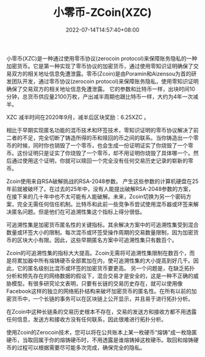 ﻿---
weight: 
title: "小零币-ZCoin(XZC)"
description: "小零币(XZC)是一种通过使用零币协议(zerocoin protocol)来保障账务隐私的一种加密货币"
date: 2022-07-14T14:57:40+08:00
lastmod: 2022-07-14T14:57:40+08:00
draft: false
authors: ["Simon"]
featuredImage: "xiaolingbi-zcoinxzc.webp"
link: "https://zcoin.io"
tags: ["数字代币","小零币-ZCoin(XZC)"]
categories: ["navigation"]
navigation: ["数字代币"]
lightgallery: true
toc: true
pinned: false
recommend: false
recommend1: false
---
小零币(XZC)是一种通过使用零币协议(zerocoin protocol)来保障账务隐私的一种加密货币。它是第一种实现了零币协议的加密货币，通过使用零知识证明确保了交易双方的相关地址信息免遭泄露。零币(Zcoin)是由Poramin和Aizensou为首的研发团队开发，通过零币协议(zerocoin protocol)来保障账务隐私，使用零知识证明确保了交易双方的相关地址信息免遭泄露。 它的参数和比特币一样，出块时间10分钟，总货币供应量2100万枚，产出减半周期也跟比特币一样，大约为4年一次减半。

XZC 减半时间在2020年9月，减半后区块奖励：6.25XZC 。

相比于早期实现匿名功能的混币技术和环签技术，零知识证明的零币协议解决了前二者的不足，完全切断了铸造所得的币和赎回的币之间的联系。当你铸造出一个零币的时候，同时你也销毁了一个零币，也会生成一份证明证实了你烧毁了一个零币。这份证明只是证实了你烧毁了一个零币，却不用证明你烧毁了具体哪一个。然后通过使用这个证明，你就可以赎回一个完全没有任何交易历史记录的崭新的零币。

Zcoin使用来自RSA破解挑战的RSA-2048参数。 产生这些参数的计算机硬盘在25年前就被破坏了。在过去的25年中，没有人能提出破解RSA-2048参数的方案，在接下来的几十年中也不太可能有人能破解。未来，Zcoin切换为另一个密码方案，完全无需任何信任机制。比特币和此前一些竞争币尝试使用混币器或环签来解决匿名问题。但是他们在可追溯性集这个指标上得分很低。

可追溯性集是加密货币匿名性的关键指标。其余解决方案中的可追溯性集受到混合数量或环签大小的限制。每次混币或环签受操作周期的交易数量限制，因为加密货币的区块大小有限。因此，这些早期匿名方案中可追溯性集只有数百个。 

Zcoin的可追溯性集的指标大大提高。Zcoin无需将可追溯性集限制在数百个，而是将累加器中所有熔铸硬币全部累加在内，使可追溯性集的大小提高到好几千。因此，它的匿名级别比混币或环签的加密货币要更高。 另一个问题是，在缺乏拓扑分析和预先存在的网络数据的假设下，混合交易才是安全的，这是一种不正确的威胁模型。有很多研究论文表明，只要有长链的交易历史存在，就可以使用像Facebook这样的独立的网络拓扑结构来破坏加密货币的匿名性。在所有以前的加密货币中，一个长链的事务可以在区块链上公开显示，并且易于进行拓扑分析。 

在Zcoin中这种长链条的交易历史根本不存在，交易的发送方和接收方都不用透露任何信息，发送方和接收方没有任何联系，因此很难进行拓扑分析。

使用Zcoin的Zerocoin技术，您可以将在公共账本上某一枚硬币“熔铸”成一枚隐匿硬币，当取回属于你的熔铸硬币时，不用透露是谁熔铸掉这枚硬币。取回和熔铸硬币的过程可以根据需要尽可能多次完成，确保完全的隐私。